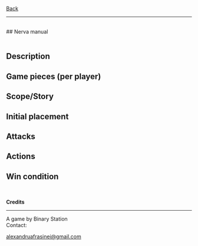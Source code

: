 [Back](https://binary-station.github.io)
<hr>
<br>
## Nerva manual<br><br>

## Description

## Game pieces (per player)

## Scope/Story

## Initial placement

## Attacks

## Actions

## Win condition

<br>

**Credits**

----------

A game by Binary Station
<br>
Contact:

<alexandruafrasinei@gmail.com>

